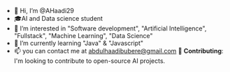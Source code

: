 - 👋 Hi, I’m @AHaadi29
- 🎓AI and Data science student
- 👀 I’m interested in "Software development", "Artificial Intelligence", "Fullstack", "Machine Learning", "Data Science"
- 🌱 I’m currently learning "Java" & "Javascript"
- 📫 you can contact me at abdulhaadibubere@gmail.com
🌱 **Contributing**: I'm looking to contribute to open-source AI projects.


<!---
AHaadi29/AHaadi29 is a ✨ special ✨ repository because its `README.md` (this file) appears on your GitHub profile.
You can click the Preview link to take a look at your changes.
--->
